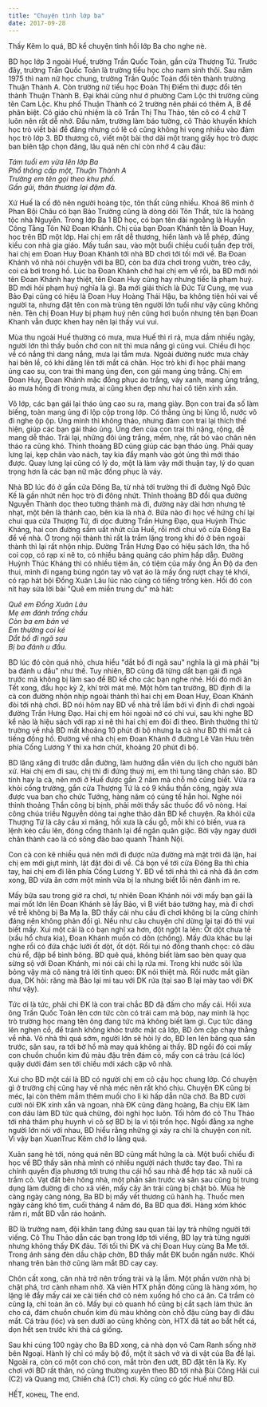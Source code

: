 ```yaml
---
title: "Chuyện tình lớp ba"
date: 2017-09-28
---
```


Thấy Kẽm lo quá, BD kể chuyện tình hồi lớp Ba cho nghe nè.

BD học lớp 3 ngoài Huế, trường Trần Quốc Toản, gần cửa Thượng Tứ. Trước đây, trường Trần Quốc Toản là trường tiểu học cho nam sinh thôi. Sau năm 1975 thì nam nữ học chung, trường Trần Quốc Toản đổi tên thành trường Thuận Thành A. Còn trường nữ tiểu học Đoàn Thị Điểm thì được đổi tên thành Thuận Thành B. Đại khái cũng như ở phường Cam Lộc thì trường cũng tên Cam Lộc. Khu phố Thuận Thành có 2 trường nên phải có thêm A, B để phân biệt. Cô giáo chủ nhiệm là cô Trần Thị Thu Thảo, tên cô có 4 chữ T luôn nên rất dễ nhớ. Đầu năm, trường làm báo tường, cô Thảo khuyến khích học trò viết bài để đăng nhưng có lẽ cô cũng không hi vọng nhiều vào đám học trò lớp 3. BD thương cô, viết một bài thơ dài một trang giấy học trò được ban biên tập chọn đăng, lâu quá nên chỉ còn nhớ 4 câu đầu:

_Tám tuổi em vừa lên lớp Ba  
Phổ thông cấp một, Thuận Thành A  
Trường em tên gọi theo khu phố.  
Gần gũi, thân thương lại đậm đà._   

Xứ Huế là cố đô nên người hoàng tộc, tôn thất cũng nhiều. Khoá 86 mình ở Phan Bội Châu có bạn Bảo Trường cũng là dòng dõi Tôn Thất, tức là hoàng tộc nhà Nguyễn. Trong lớp Ba 1 BD học, có bạn tên dài ngoằng là Huyền Công Tằng Tôn Nữ Đoan Khánh. Chị của bạn Đoan Khánh tên là Đoan Huy, học trên BD một lớp. Hai chị em rất dễ thương, hiền lành và lễ phép, đúng kiểu con nhà gia giáo.
Mấy tuần sau, vào một buổi chiều cuối tuần đẹp trời, hai chị em Đoan Huy Đoan Khánh tới nhà BD chơi tới tối mới về. Ba Đoan Khánh vô nhà nói chuyện với ba BD, còn ba đứa chơi trong vườn, trèo cây, coi cá bơi trong hồ. Lúc ba Đoan Khánh chở hai chị em về rồi, ba BD mới nói tên Đoan Khánh hay thiệt, tên Đoan Huy cũng hay nhưng tiếc là phạm huý. BD mới hỏi phạm huý nghĩa là gì. Ba mới giải thích là Đức Từ Cung, mẹ vua Bảo Đại cũng có hiệu là Đoan Huy Hoàng Thái Hậu, ba không tiện hỏi vai vế người ta, nhưng đặt tên con mà trùng tên người lớn tuổi như vậy cũng không nên. Tên chị Đoan Huy bị phạm huý nên cũng hơi buồn nhưng tên bạn Đoan Khanh vẫn được khen hay nên lại thấy vui vui.

Mùa thu ngoài Huế thường có mưa, mưa Huế thì rỉ rả, mưa dầm nhiều ngày, người lớn thì thấy buồn chớ con nít thì mưa nắng gì cũng vui. Chiều đi học về có nắng thì dang nắng, mưa lại tắm mưa. 
Ngoài đường nước mưa chảy hai bên lề, có khi dâng lên tới mắt cá chân. Học trò khi đi học phải mang ủng cao su, con trai thì mang ủng đen, con gái mang ủng trắng. Chị em Đoan Huy, Đoan Khánh mặc đồng phục áo trắng, váy xanh, mang ủng trắng, áo mưa hồng đi trong mưa, ai cũng khen đẹp như hai cô tiên xinh xắn.

Vô lớp, các bạn gái lại tháo ủng cao su ra, mang giày. Bọn con trai đa số làm biếng, toàn mang ủng đi lộp cộp trong lớp. Có thằng ủng bị lủng lỗ, nước vô đi nghe ộp ộp. Ủng mình thì không tháo, nhưng đám con trai lại thích thể hiện, giúp các bạn gái tháo ủng. Ủng đen của con trai thì nặng, rộng, dễ mang dễ tháo. Trái lại, những đôi ủng trắng, mềm, nhẹ, rất bó vào chân nên tháo ra cũng khó. Thỉnh thoảng BD cũng giúp các bạn tháo ủng. Phải quay lưng lại, kẹp chân vào nách, tay kia đẩy mạnh vào gót ủng thì mới tháo được. Quay lưng lại cũng có lý do, một là làm vậy mới thuận tay, lý do quan trọng hơn là các bạn nữ mặc đồng phục là váy.

Nhà BD lúc đó ở gần cửa Đông Ba, từ nhà tới trường thì đi đường Ngô Đức Kế là gần nhứt nên học trò đi đông nhứt. Thỉnh thoảng BD đổi qua đường Nguyễn Thành dọc theo tường thành mà đi, đường này dài hơn nhưng tẻ nhạt, một bên là thành cao, bên kia là nhà ở. Bữa nào đi học về hứng chí lại chui qua cửa Thượng Tứ, đi dọc đường Trần Hưng Đạo, qua Huỳnh Thúc Kháng, hai con đường sầm uất nhứt của Huế, rồi mới chui vô cửa Đông Ba để về nhà. Ở trong nội thành thì rất là trầm lặng trong khi đó ở bên ngoài thành thì lại rất nhộn nhịp. Đường Trần Hưng Đạo có hiệu sách lớn, tha hồ coi cọp, có rạp xi nê to, có nhiều bảng quảng cáo phim hấp dẫn. Đường Huỳnh Thúc Kháng thì có nhiều tiệm ăn, có tiệm của mấy ông Ấn Độ da đen thui, mình đi ngang búng ngón tay vô vạt áo là mấy ổng rượt chạy té khói, có rạp hát bội Đồng Xuân Lâu lúc nào cũng có tiếng trống kèn. Hồi đó con nít hay sửa lời bài "Quê em miền trung du" mà hát:

_Quê em Đồng Xuân Lâu  
Mẹ em đánh trống chầu  
Còn ba em bán vé  
Em thường coi ké  
Dắt bồ đi ngã sau  
Bị ba đánh u đầu._  

BD lúc đó còn quá nhỏ, chưa hiểu "dắt bồ đi ngã sau" nghĩa là gì mà phải "bị ba đánh u đầu" như thế. Tuy nhiên, BD cũng đã từng dắt bạn gái đi ngả trước mà không bị làm sao để BD kể cho các bạn nghe nhé. 
Hồi đó mới ăn Tết xong, đầu học kỳ 2, khí trời mát mẻ. Một hôm tan trường, BD định đi la cà con đường nhộn nhịp ngoài thành thì hai chị em Đoan Huy, Đoan Khánh đòi tới nhà chơi. BD nói hôm nay BD về nhà trễ lắm bởi vì định đi chơi ngoài đường Trần Hưng Đạo. Hai chị em hỏi ngoài nớ có chi vui, sau khi nghe BD kể nào là hiệu sách với rạp xi nê thì hai chị em đòi đi theo. Bình thường thì từ trường về nhà BD mất khoảng 10 phút đi bộ nhưng la cà như BD thì mất cả tiếng đồng hồ. Đường về nhà chị em Đoan Khánh ở đường Lê Văn Hưu trên phía Cống Lương Y thì xa hơn chút, khoảng 20 phút đi bộ.

BD lăng xăng đi trước dẫn đường, làm hướng dẫn viên du lịch cho người bản xứ. Hai chị em đi sau, chị thì đi đứng thuỳ mị, em thì tung tăng chân sáo. BD tính hay la cà, nên mới ở Huế được gần 2 năm mà chỗ mô cũng biết. Vừa ra khỏi cổng trường, gần cửa Thượng Tứ là có 9 khầu thần công, ngày xưa được vua ban cho chức Tướng, hàng năm có cúng tế hẳn hoi. Nghe nói thỉnh thoảng Thần công bị bịnh, phải mời thầy sắc thuốc đổ vô nòng. Hai công chúa triều Nguyễn dỏng tai nghe thảo dân BD kể chuyện. Ra khỏi cửa Thượng Tứ là cây cầu xi măng, hồi xưa là cầu gỗ, mỗi khi có biến, vua ra lệnh kéo cầu lên, đóng cổng thành lại để ngăn quân giặc. Bởi vậy ngay dưới chân thành cao là có sông đào bao quanh Thành Nội.

Con cà con kê nhiều quá nên mới đi được nửa đường mà mặt trời đã lặn, hai chị em mới giựt mình, lật đật đòi đi về. Cả bọn về tới cửa Đông Ba thì chia tay, hai chị em đi lên phía Cống Lương Y. BD về tới nhà thì cả nhà đã ăn cơm xong, BD vừa ăn cơm một mình vừa bị la nhưng biết lỗi nên đành im re.

Mấy bữa sau trong giờ ra chơi, tự nhiên Đoan Khánh nói với mấy bạn gái là mai mốt lớn lên Đoan Khánh sẽ lấy Bảo, vì B viết báo tường hay, mà đi chơi về trễ không bị Ba Mạ la.
BD thấy cái nhu cầu đi chơi không bị la cũng chính đáng nên không phản đối gì. Nếu như câu chuyện chỉ dừng lại tại đó thì vui biết mấy. Xui một cái là có bạn nghĩ xa hơn, đột ngột la lên: Ốt dột chưa tề (xấu hổ chưa kìa), Đoan Khánh muốn có dôn (chồng). Mấy đứa khác bu lại nghe rồi có đứa chặc lưỡi ốt dột, ốt dột. Rồi tụi nó đồng thanh chọc: cô dâu chú rể, đập bể bình bông.
BD quê quá, không biết làm sao bèn quay qua sừng sộ với Đoan Khánh, mi nói cái chi lạ rứa mi. Trong khi nước sôi lửa bỏng vậy mà cô nàng trả lời tỉnh queo: ĐK nói thiệt mà. Rồi nước mắt giàn dụa, DK hỏi: răng mà Bảo lại mi tau với DK rứa (tại sao B lại mày tao với ĐK như vậy). 

Tức ơi là tức, phải chi ĐK là con trai chắc BD đã đấm cho mấy cái. Hồi xưa ông Trần Quốc Toản lên cơn tức còn có trái cam mà bóp, nay mình là học trò trường học mang tên ông đang tức mà không biết làm gì. Cục tức dâng lên nghẹn cổ, để tránh không khóc trước mặt cả lớp, BD ôm cặp chạy thẳng về nhà. Vô nhà thì quá sớm, người lớn sẽ hỏi lý do, BD len lén băng qua sân trước, sân sau, ra tới bờ hồ mà may quá không ai thấy. BD ngồi đó coi mấy con chuồn chuồn kim đủ màu đậu trên đám cỏ, mấy con cá tràu (cá lóc) quậy dưới đám sen tới chiều mới xách cặp vô nhà.

Xui cho BD một cái là BD có người chị em cô cậu học chung lớp. Có chuyện gì ở trường chị cũng hay về nhà méc nên rất khó chịu. Chuyện ĐK cũng bị méc, lại còn thêm mắm thêm muối cho li kì hấp dẫn nữa chớ. Ba BD cười cười nói ĐK xinh xắn và ngoan, nhà ĐK cũng đàng hoàng, Ba chịu ĐK làm con dâu làm BD tức quá chừng, đòi nghỉ học luôn. Tối hôm đó cô Thu Thảo tới nhà thăm phụ huynh vì cô sợ BD bị la vì tội trốn học. Ngồi đằng xa nghe người lớn nói với nhau, BD hiểu rằng những gì xảy ra chỉ là chuyện con nít. Vì vậy bạn XuanTruc Kẽm chớ lo lắng quá.

Xuân sang hè tới, nóng quá nên BD cũng mất hứng la cà. Một buổi chiều đi học về BD thấy sân nhà mình có nhiều người nách thước tay đao. Thì ra chính quyền địa phương tới trưng thu cái hồ sau nhà để hợp tác xã nuôi cá trắm cỏ. Vạt đất bên hông nhà, một phần sân trước và sân sau cũng bị trưng dụng làm đường đi cho xã viên, mấy cây ăn trái cũng bị chặt bỏ. Mùa hè càng ngày càng nóng, Ba BD bị mấy vết thương cũ hành hạ. Thuốc men ngày càng khó tìm, cuối tháng 4 năm đó, Ba BD qua đời. Hàng xóm khóc râm ri, mắt BD vẫn ráo hoảnh. 

BD là trưởng nam, đội khăn tang đứng sau quan tài lạy trả những người tới viếng. Cô Thu Thảo dẫn các bạn trong lớp tới viếng, BD lạy trả từng người nhưng không thấy ĐK đâu. Tới tối thì ĐK và chị Đoan Huy cùng Ba Me tới. Trong ánh sáng đèn dầu chập chờn, BD thấy mắt ĐK buồn ngấn nước. Khói nhang trên bàn thờ cũng làm mắt BD cay cay.

Chôn cất xong, căn nhà trở nên trống trải và lạ lẫm. Một phần vườn nhà bị chặt phá, trơ cành nham nhở. Xã viên HTX phần đông cũng là hàng xóm, họ lặng lẽ đẩy mấy cái xe cải tiến chở cỏ ném xuống hồ cho cá ăn. Cá trắm cỏ cũng lạ, chỉ toàn ăn cỏ. Mấy bụi cỏ quanh hồ cũng bị cắt sạch làm thức ăn cho cá, đám chuồn chuồn kim đủ màu không còn chỗ đậu cũng bay đi đâu mất. Cá tràu (lóc) và sen dưới ao cũng không còn, HTX đã tát ao bắt hết cá, dọn hết sen trước khi thả cá giống.

Sau khi cúng 100 ngày cho Ba BD xong, cả nhà dọn vô Cam Ranh sống nhờ bên Ngoại. Hành lý chỉ có mấy bộ đồ, một ít sách vở và di vật của Ba để lại. Ngoài ra, còn có một con chó con, mắt tròn đen ướt, BD đặt tên là Ky. Ky chơi với BD rất thân, nó cũng thường xuyên theo BD tới nhà Bùi Công Hải cui (C2) và Quang mơ, Chiến chả (C1) chơi. Ky cũng có gốc Huế như BD.

HẾT, конец, The end.
